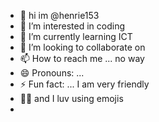 - 👋 hi im @henrie153
- 👀 I’m interested in coding
- 🌱 I’m currently learning ICT
- 💞️ I’m looking to collaborate on
- 📫 How to reach me ... no way
- 😄 Pronouns: ...
- ⚡ Fun fact: ... I am very friendly
- 😶‍🌫️ and I luv using emojis
-      
<!---
henrie153/henrie153 is a ✨ special ✨ repository because its `README.md` (this file) appears on your GitHub profile.
You can click the Preview link to take a look at your changes.
--->
